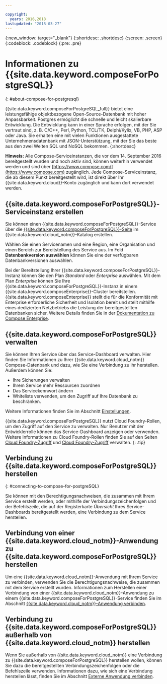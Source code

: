 ```yaml
---

copyright:
  years: 2016,2018
lastupdated: "2018-03-27"
---
```


{:new_window: target="_blank"}
{:shortdesc: .shortdesc}
{:screen: .screen}
{:codeblock: .codeblock}
{:pre: .pre}

# Informationen zu {{site.data.keyword.composeForPostgreSQL}}
{: #about-compose-for-postgresql}

{{site.data.keyword.composeForPostgreSQL_full}} bietet eine leistungsfähige objektbezogene Open-Source-Datenbank mit hoher Anpassbarkeit. Postgres ermöglicht die schnelle und leicht skalierbare Entwicklung. Die Entwicklung kann in einer Sprache erfolgen, mit der Sie vertraut sind, z. B. C/C++, Perl, Python, TCL/TK, Delphi/Kylix, VB, PHP, ASP oder Java. Sie erhalten eine mit vielen Funktionen ausgestattete Unternehmensdatenbank mit JSON-Unterstützung, mit der Sie das beste aus den zwei Welten SQL und NoSQL bekommen.
{:shortdesc}

**Hinweis:** Alle Compose-Serviceinstanzen, die vor dem 14. September 2016 bereitgestellt wurden und noch aktiv sind, können weiterhin verwendet werden und sind über [https://www.compose.com/](https://www.compose.com) zugänglich. Jede Compose-Serviceinstanz, die ab diesem Punkt bereitgestellt wird, ist direkt über Ihr {{site.data.keyword.cloud}}-Konto zugänglich und kann dort verwendet werden.

## {{site.data.keyword.composeForPostgreSQL}}-Serviceinstanz erstellen

Sie können einen {{site.data.keyword.composeForPostgreSQL}}-Service über die [{{site.data.keyword.composeForPostgreSQL}}-Seite](https://console.{DomainName}/catalog/services/compose-for-postgresql/) im {{site.data.keyword.cloud_notm}}-Katalog erstellen.

Wählen Sie einen Servicenamen und eine Region, eine Organisation und einen Bereich zur Bereitstellung des Service aus. Im Feld **Datenbankversion auswählen** können Sie eine der verfügbaren Datenbankversionen auswählen.

Bei der Bereitstellung Ihrer {{site.data.keyword.composeForPostgreSQL}}-Instanz können Sie den Plan *Standard* oder *Enterprise* auswählen. Mit dem Plan *Enterprise* können Sie Ihre {{site.data.keyword.composeForPostgreSQL}}-Instanz in einem {{site.data.keyword.composeEnterprise}}-Cluster bereitstellen. {{site.data.keyword.composeEnterprise}} stellt die für die Konformität mit Enterprise erforderliche Sicherheit und Isolation bereit und stellt mithilfe eines dedizierten Netzbetriebs die Leistung der bereitgestellten Datenbanken sicher. Weitere Details finden Sie in der [Dokumentation zu Compose Enterprise](../ComposeEnterprise/index.html).

## {{site.data.keyword.composeForPostgreSQL}} verwalten

Sie können Ihren Service über das Service-Dashboard verwalten. Hier finden Sie Informationen zu Ihrer {{site.data.keyword.cloud_notm}} Compose-Datenbank und dazu, wie Sie eine Verbindung zu ihr herstellen. Außerdem können Sie:
- Ihre Sicherungen verwalten
- Ihrem Service mehr Ressourcen zuordnen
- Das Servicekennwort ändern
- Whitelists verwenden, um den Zugriff auf Ihre Datenbank zu beschränken. 

Weitere Informationen finden Sie im Abschnitt [Einstellungen](./dashboard-settings.html).

{{site.data.keyword.composeForPostgreSQL}} nutzt Cloud Foundry-Rollen, um den Zugriff auf den Service zu verwalten. Nur Benutzer mit der Entwicklerrolle können das Service-Dashboard anzeigen oder verwenden. Weitere Informationen zu Cloud Foundry-Rollen finden Sie auf den Seiten [Cloud Foundry-Zugriff](https://console.bluemix.net/docs/iam/cfaccess.html#cfaccess) und [Cloud Foundry-Zugriff](https://console.bluemix.net/docs/iam/mngcf.html#mngcf) verwalten.
{: .tip}

## Verbindung zu {{site.data.keyword.composeForPostgreSQL}} herstellen
{: #connecting-to-compose-for-postgreSQL}

Sie können mit den Berechtigungsnachweisen, die zusammen mit Ihrem Service erstellt werden, oder mithilfe der Verbindungszeichenfolgen und der Befehlszeile, die auf der Registerkarte *Übersicht* Ihres Service-Dashboards bereitgestellt werden, eine Verbindung zu dem Service herstellen.

## Verbindung von einer {{site.data.keyword.cloud_notm}}-Anwendung zu {{site.data.keyword.composeForPostgreSQL}} herstellen

Um eine {{site.data.keyword.cloud_notm}}-Anwendung mit Ihrem Service zu verbinden, verwenden Sie die Berechtigungsnachweise, die zusammen mit dem Service erstellt wurden. Informationen zum Herstellen einer Verbindung von einer {{site.data.keyword.cloud_notm}}-Anwendung zu einem {{site.data.keyword.composeForPostgreSQL}}-Service finden Sie im Abschnitt [{{site.data.keyword.cloud_notm}}-Anwendung verbinden](./connecting-bluemix-app.html).

## Verbindung zu {{site.data.keyword.composeForPostgreSQL}} außerhalb von {{site.data.keyword.cloud_notm}} herstellen

Wenn Sie außerhalb von {{site.data.keyword.cloud_notm}} eine Verbindung zu {{site.data.keyword.composeForPostgreSQL}} herstellen wollen, können Sie dazu die bereitgestellten Verbindungszeichenfolgen oder die Befehlszeile verwenden. Informationen dazu, wie sich eine Verbindung herstellen lässt, finden Sie im Abschnitt [Externe Anwendung verbinden](./connecting-external.html).
